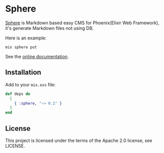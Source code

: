 # Sphere

[Sphere](https://hex.pm/packages/sphere) is Markdown based easy CMS for Phoenix(Elixir Web Framework), it's generate Markdown files not using DB.

Here is an example:

```
mix sphere put
```

See the [online documentation](https://hexdocs.pm/sphere).

## Installation

Add to your ```mix.exs``` file:

```elixir
def deps do
  [
    { :sphere, "~> 0.1" }
  ]
end
```

## License

This project is licensed under the terms of the Apache 2.0 license, see LICENSE.
